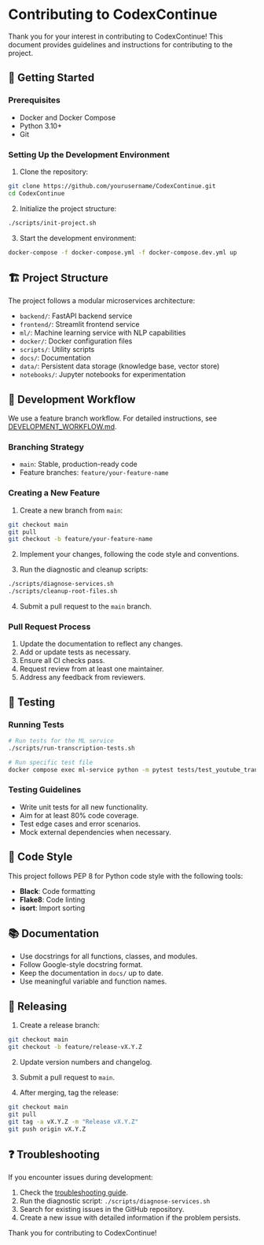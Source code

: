 # Contributing to CodexContinue

Thank you for your interest in contributing to CodexContinue! This document provides guidelines and instructions for contributing to the project.

## 🌱 Getting Started

### Prerequisites

- Docker and Docker Compose
- Python 3.10+
- Git

### Setting Up the Development Environment

1. Clone the repository:

```bash
git clone https://github.com/yourusername/CodexContinue.git
cd CodexContinue
```

2. Initialize the project structure:

```bash
./scripts/init-project.sh
```

3. Start the development environment:

```bash
docker-compose -f docker-compose.yml -f docker-compose.dev.yml up
```

## 🏗️ Project Structure

The project follows a modular microservices architecture:

- `backend/`: FastAPI backend service
- `frontend/`: Streamlit frontend service
- `ml/`: Machine learning service with NLP capabilities
- `docker/`: Docker configuration files
- `scripts/`: Utility scripts
- `docs/`: Documentation
- `data/`: Persistent data storage (knowledge base, vector store)
- `notebooks/`: Jupyter notebooks for experimentation

## 🔄 Development Workflow

We use a feature branch workflow. For detailed instructions, see [DEVELOPMENT_WORKFLOW.md](docs/DEVELOPMENT_WORKFLOW.md).

### Branching Strategy

- `main`: Stable, production-ready code
- Feature branches: `feature/your-feature-name`

### Creating a New Feature

1. Create a new branch from `main`:

```bash
git checkout main
git pull
git checkout -b feature/your-feature-name
```

2. Implement your changes, following the code style and conventions.

3. Run the diagnostic and cleanup scripts:

```bash
./scripts/diagnose-services.sh
./scripts/cleanup-root-files.sh
```

4. Submit a pull request to the `main` branch.

### Pull Request Process

1. Update the documentation to reflect any changes.
2. Add or update tests as necessary.
3. Ensure all CI checks pass.
4. Request review from at least one maintainer.
5. Address any feedback from reviewers.

## 🧪 Testing

### Running Tests

```bash
# Run tests for the ML service
./scripts/run-transcription-tests.sh

# Run specific test file
docker compose exec ml-service python -m pytest tests/test_youtube_transcriber.py
```

### Testing Guidelines

- Write unit tests for all new functionality.
- Aim for at least 80% code coverage.
- Test edge cases and error scenarios.
- Mock external dependencies when necessary.

## 📝 Code Style

This project follows PEP 8 for Python code style with the following tools:

- **Black**: Code formatting
- **Flake8**: Code linting
- **isort**: Import sorting

## 📚 Documentation

- Use docstrings for all functions, classes, and modules.
- Follow Google-style docstring format.
- Keep the documentation in `docs/` up to date.
- Use meaningful variable and function names.

## 🚀 Releasing

1. Create a release branch:

```bash
git checkout main
git checkout -b feature/release-vX.Y.Z
```

2. Update version numbers and changelog.

3. Submit a pull request to `main`.

4. After merging, tag the release:

```bash
git checkout main
git pull
git tag -a vX.Y.Z -m "Release vX.Y.Z"
git push origin vX.Y.Z
```

## ❓ Troubleshooting

If you encounter issues during development:

1. Check the [troubleshooting guide](docs/troubleshooting-guide.md).
2. Run the diagnostic script: `./scripts/diagnose-services.sh`
3. Search for existing issues in the GitHub repository.
4. Create a new issue with detailed information if the problem persists.

Thank you for contributing to CodexContinue!
